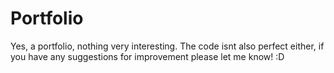 # Portfolio

Yes, a portfolio, nothing very interesting. The code isnt also perfect either, if you have any suggestions for improvement please let me know! :D
